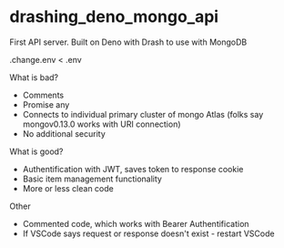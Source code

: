 # drashing_deno_mongo_api
First API server. Built on Deno with Drash to use with MongoDB

.change.env < .env

What is bad?
 - Comments
 - Promise any
 - Connects to individual primary cluster of mongo Atlas (folks say mongov0.13.0 works with URI connection)
 - No additional security

What is good?
 - Authentification with JWT, saves token to response cookie
 - Basic item management functionality
 - More or less clean code

Other
  - Commented code, which works with Bearer Authentification
  - If VSCode says request or response doesn't exist - restart VSCode
